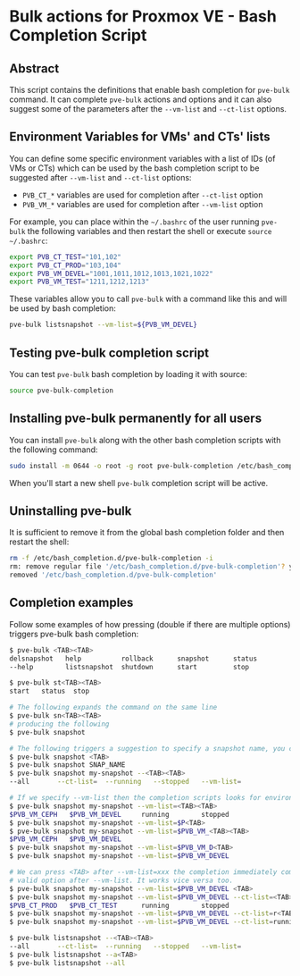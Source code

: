 # Bulk actions for Proxmox VE - Bash Completion Script

## Abstract

This script contains the definitions that enable bash completion for `pve-bulk` command. It can complete `pve-bulk` actions and options and it can also suggest some of the parameters after the `--vm-list` and `--ct-list` options.

## Environment Variables for VMs' and CTs' lists

You can define some specific environment variables with a list of IDs (of VMs or CTs) which can be used by the bash completion script to be suggested after `--vm-list` and `--ct-list` options:

- `PVB_CT_*` variables are used for completion after `--ct-list` option
- `PVB_VM_*` variables are used for completion after `--vm-list` option

For example, you can place within the `~/.bashrc` of the user running `pve-bulk` the following variables and then restart the shell or execute `source ~/.bashrc`:

```bash
export PVB_CT_TEST="101,102"
export PVB_CT_PROD="103,104"
export PVB_VM_DEVEL="1001,1011,1012,1013,1021,1022"
export PVB_VM_TEST="1211,1212,1213"
```

These variables allow you to call `pve-bulk` with a command like this and will be used by bash completion:

```bash
pve-bulk listsnapshot --vm-list=${PVB_VM_DEVEL}
```

## Testing pve-bulk completion script

You can test `pve-bulk` bash completion by loading it with source:

```bash
source pve-bulk-completion
```

## Installing pve-bulk permanently for all users

You can install `pve-bulk` along with the other bash completion scripts with the following command:

```bash
sudo install -m 0644 -o root -g root pve-bulk-completion /etc/bash_completion.d/
```

When you'll start a new shell `pve-bulk` completion script will be active.

## Uninstalling pve-bulk

It is sufficient to remove it from the global bash completion folder and then restart the shell:

```bash
rm -f /etc/bash_completion.d/pve-bulk-completion -i
rm: remove regular file '/etc/bash_completion.d/pve-bulk-completion'? y
removed '/etc/bash_completion.d/pve-bulk-completion'
```

## Completion examples

Follow some examples of how pressing <TAB> (double <TAB> if there are multiple options) triggers pve-bulk bash completion:

```bash
$ pve-bulk <TAB><TAB>
delsnapshot   help          rollback      snapshot      status
--help        listsnapshot  shutdown      start         stop

$ pve-bulk st<TAB><TAB>
start   status  stop

# The following expands the command on the same line
$ pve-bulk sn<TAB><TAB>
# producing the following
$ pve-bulk snapshot

# The following triggers a suggestion to specify a snapshot name, you can delete it and enter the desired name
$ pve-bulk snapshot <TAB>
$ pve-bulk snapshot SNAP_NAME
$ pve-bulk snapshot my-snapshot --<TAB><TAB>
--all       --ct-list=  --running   --stopped   --vm-list=

# If we specify --vm-list then the completion scripts looks for environment variables starting with PVB_VM_
$ pve-bulk snapshot my-snapshot --vm-list=<TAB><TAB>
$PVB_VM_CEPH   $PVB_VM_DEVEL     running        stopped
$ pve-bulk snapshot my-snapshot --vm-list=$P<TAB>
$ pve-bulk snapshot my-snapshot --vm-list=$PVB_VM_<TAB><TAB>
$PVB_VM_CEPH   $PVB_VM_DEVEL
$ pve-bulk snapshot my-snapshot --vm-list=$PVB_VM_D<TAB>
$ pve-bulk snapshot my-snapshot --vm-list=$PVB_VM_DEVEL

# We can press <TAB> after --vm-list=xxx the completion immediately completes with --ct-list which is the only other
# valid option after --vm-list. It works vice versa too.
$ pve-bulk snapshot my-snapshot --vm-list=$PVB_VM_DEVEL <TAB>
$ pve-bulk snapshot my-snapshot --vm-list=$PVB_VM_DEVEL --ct-list=<TAB><TAB>
$PVB_CT_PROD   $PVB_CT_TEST      running        stopped
$ pve-bulk snapshot my-snapshot --vm-list=$PVB_VM_DEVEL --ct-list=r<TAB>
$ pve-bulk snapshot my-snapshot --vm-list=$PVB_VM_DEVEL --ct-list=running

$ pve-bulk listsnapshot --<TAB><TAB>
--all       --ct-list=  --running   --stopped   --vm-list=
$ pve-bulk listsnapshot --a<TAB>
$ pve-bulk listsnapshot --all
```
